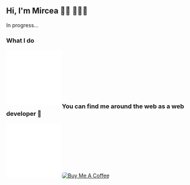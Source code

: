 ## Hi, I'm Mircea 👋🏻 👨🏻‍💻

In progress...

### What I do
<img align="left" width="150" height="150" src="https://github.com/MirceaConstantin/MirceaConstantin/blob/master/assets/devLogo.gif?raw=true" />

<br /><br /><br /><br /><br /><br /><br />

### You can find me around the web as a web developer 🙂

<img align="left" width="150" height="150" src="https://github.com/MirceaConstantin/MirceaConstantin/blob/master/assets/contact.gif?raw=true" />

<br /><br /><br /><br /><br /><br /><br />

<a href="https://www.buymeacoffee.com/micdev" target="_blank"><img src="https://cdn.buymeacoffee.com/buttons/lato-green.png" alt="Buy Me A Coffee" style="height: 51px !important;width: 217px !important; border-radius: 5px" ></a>
